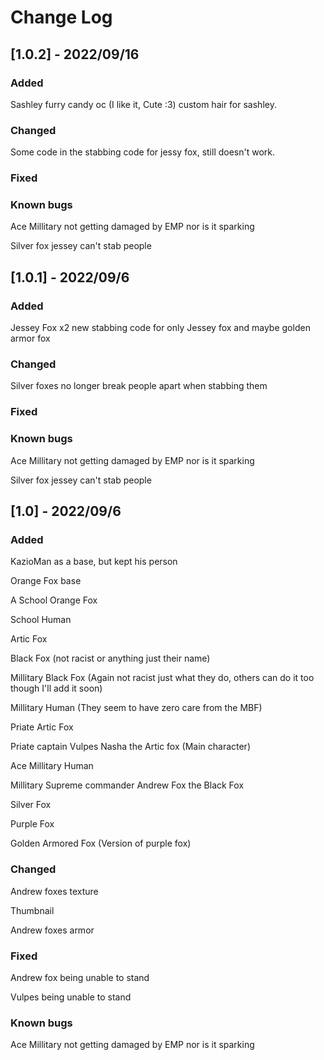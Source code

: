 # Change Log

## [1.0.2] - 2022/09/16
 
### Added
Sashley furry candy oc (I like it, Cute :3)
custom hair for sashley.

### Changed
Some code in the stabbing code for jessy fox, still doesn't work.


 
### Fixed




### Known bugs

Ace Millitary not getting damaged by EMP nor is it sparking

Silver fox jessey can't stab people



## [1.0.1] - 2022/09/6
 
### Added
Jessey Fox x2
 new stabbing code for only Jessey fox and maybe golden armor fox

### Changed

Silver foxes no longer break people apart when stabbing them

 
### Fixed




### Known bugs

Ace Millitary not getting damaged by EMP nor is it sparking

Silver fox jessey can't stab people


 
## [1.0] - 2022/09/6
 
### Added
KazioMan as a base, but kept his person

Orange Fox base

A School Orange Fox

School Human

Artic Fox

Black Fox (not racist or anything just their name)

Millitary Black Fox (Again not racist just what they do, others can do it too though I'll add it soon)

Millitary Human (They seem to have zero care from the MBF)

Priate Artic Fox

Priate captain Vulpes Nasha the Artic fox (Main character)

Ace Millitary Human

Millitary Supreme commander Andrew Fox the Black Fox

Silver Fox

Purple Fox

Golden Armored Fox (Version of purple fox)
 
### Changed

Andrew foxes texture

Thumbnail

Andrew foxes armor
 
### Fixed

Andrew fox being unable to stand

Vulpes being unable to stand


### Known bugs

Ace Millitary not getting damaged by EMP nor is it sparking

